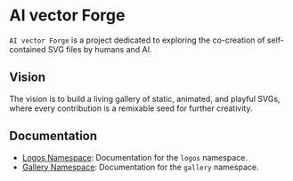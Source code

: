 # AI vector Forge

`AI vector Forge` is a project dedicated to exploring the co-creation of self-contained SVG files by humans and AI.

## Vision

The vision is to build a living gallery of static, animated, and playful SVGs, where every contribution is a remixable seed for further creativity.

## Documentation

- [Logos Namespace](./forge.logos.md): Documentation for the `logos` namespace.
- [Gallery Namespace](./forge.gallery.md): Documentation for the `gallery` namespace.

